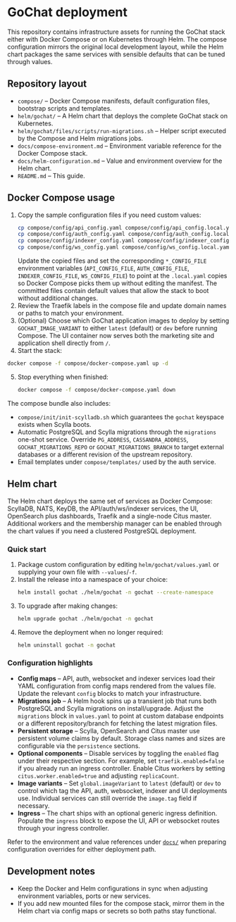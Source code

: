 # GoChat deployment

This repository contains infrastructure assets for running the GoChat stack either with Docker Compose or on Kubernetes through Helm. The compose configuration mirrors the original local development layout, while the Helm chart packages the same services with sensible defaults that can be tuned through values.

## Repository layout

- `compose/` – Docker Compose manifests, default configuration files, bootstrap scripts and templates.
- `helm/gochat/` – A Helm chart that deploys the complete GoChat stack on Kubernetes.
- `helm/gochat/files/scripts/run-migrations.sh` – Helper script executed by the Compose and Helm migrations jobs.
- `docs/compose-environment.md` – Environment variable reference for the Docker Compose stack.
- `docs/helm-configuration.md` – Value and environment overview for the Helm chart.
- `README.md` – This guide.

## Docker Compose usage

1. Copy the sample configuration files if you need custom values:
   ```bash
   cp compose/config/api_config.yaml compose/config/api_config.local.yaml
   cp compose/config/auth_config.yaml compose/config/auth_config.local.yaml
   cp compose/config/indexer_config.yaml compose/config/indexer_config.local.yaml
   cp compose/config/ws_config.yaml compose/config/ws_config.local.yaml
   ```
   Update the copied files and set the corresponding `*_CONFIG_FILE` environment variables (`API_CONFIG_FILE`, `AUTH_CONFIG_FILE`, `INDEXER_CONFIG_FILE`, `WS_CONFIG_FILE`) to point at the `.local.yaml` copies so Docker Compose picks them up without editing the manifest. The committed files contain default values that allow the stack to boot without additional changes.
2. Review the Traefik labels in the compose file and update domain names or paths to match your environment.
3. (Optional) Choose which GoChat application images to deploy by setting `GOCHAT_IMAGE_VARIANT` to either `latest` (default) or `dev` before running Compose. The UI container now serves both the marketing site and application shell directly from `/`.
4. Start the stack:
  ```bash
  docker compose -f compose/docker-compose.yaml up -d
  ```
5. Stop everything when finished:
   ```bash
   docker compose -f compose/docker-compose.yaml down
   ```

The compose bundle also includes:

- `compose/init/init-scylladb.sh` which guarantees the `gochat` keyspace exists when Scylla boots.
- Automatic PostgreSQL and Scylla migrations through the `migrations` one-shot service. Override `PG_ADDRESS`, `CASSANDRA_ADDRESS`, `GOCHAT_MIGRATIONS_REPO` or `GOCHAT_MIGRATIONS_BRANCH` to target external databases or a different revision of the upstream repository.
- Email templates under `compose/templates/` used by the auth service.

## Helm chart

The Helm chart deploys the same set of services as Docker Compose: ScyllaDB, NATS, KeyDB, the API/auth/ws/indexer services, the UI, OpenSearch plus dashboards, Traefik and a single-node Citus master. Additional workers and the membership manager can be enabled through the chart values if you need a clustered PostgreSQL deployment.

### Quick start

1. Package custom configuration by editing `helm/gochat/values.yaml` or supplying your own file with `--values`/`-f`.
2. Install the release into a namespace of your choice:
   ```bash
   helm install gochat ./helm/gochat -n gochat --create-namespace
   ```
3. To upgrade after making changes:
   ```bash
   helm upgrade gochat ./helm/gochat -n gochat
   ```
4. Remove the deployment when no longer required:
   ```bash
   helm uninstall gochat -n gochat
   ```

### Configuration highlights

- **Config maps** – API, auth, websocket and indexer services load their YAML configuration from config maps rendered from the values file. Update the relevant `config` blocks to match your infrastructure.
- **Migrations job** – A Helm hook spins up a transient job that runs both PostgreSQL and Scylla migrations on install/upgrade. Adjust the `migrations` block in `values.yaml` to point at custom database endpoints or a different repository/branch for fetching the latest migration files.
- **Persistent storage** – Scylla, OpenSearch and Citus master use persistent volume claims by default. Storage class names and sizes are configurable via the `persistence` sections.
- **Optional components** – Disable services by toggling the `enabled` flag under their respective section. For example, set `traefik.enabled=false` if you already run an ingress controller. Enable Citus workers by setting `citus.worker.enabled=true` and adjusting `replicaCount`.
- **Image variants** – Set `global.imageVariant` to `latest` (default) or `dev` to control which tag the API, auth, websocket, indexer and UI deployments use. Individual services can still override the `image.tag` field if necessary.
- **Ingress** – The chart ships with an optional generic ingress definition. Populate the `ingress` block to expose the UI, API or websocket routes through your ingress controller.

Refer to the environment and value references under [`docs/`](docs/) when preparing configuration overrides for either deployment path.

## Development notes

- Keep the Docker and Helm configurations in sync when adjusting environment variables, ports or new services.
- If you add new mounted files for the compose stack, mirror them in the Helm chart via config maps or secrets so both paths stay functional.
